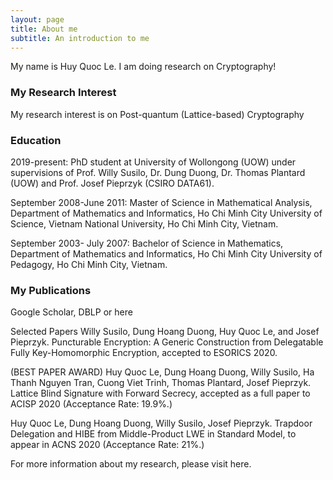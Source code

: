 ```yaml
---
layout: page
title: About me
subtitle: An introduction to me
---
```


My name is Huy Quoc Le. I am doing research on Cryptography!


### My Research Interest
My research interest is on Post-quantum (Lattice-based) Cryptography

### Education
2019-present: PhD student at University of Wollongong (UOW) under supervisions of Prof. Willy Susilo, Dr. Dung Duong, Dr. Thomas Plantard (UOW) and Prof. Josef Pieprzyk (CSIRO DATA61).

September 2008-June 2011: Master of Science in Mathematical Analysis, Department of Mathematics and Informatics, Ho Chi Minh City University of Science, Vietnam National University, Ho Chi Minh City, Vietnam. 

September 2003- July 2007: Bachelor of Science in Mathematics, Department of Mathematics and Informatics, Ho Chi Minh City University of Pedagogy, Ho Chi Minh City, Vietnam.

### My Publications

Google Scholar, DBLP or here

Selected Papers
Willy Susilo, Dung Hoang Duong, Huy Quoc Le, and Josef Pieprzyk.  Puncturable Encryption: A Generic Construction from Delegatable Fully Key-Homomorphic Encryption, accepted to ESORICS 2020.

(BEST PAPER AWARD)  Huy Quoc Le, Dung Hoang Duong, Willy Susilo, Ha Thanh Nguyen Tran, Cuong Viet Trinh, Thomas Plantard, Josef Pieprzyk. Lattice Blind Signature with Forward Secrecy, accepted as a full paper to ACISP 2020  (Acceptance Rate: 19.9%.)

Huy Quoc Le, Dung Hoang Duong, Willy Susilo, Josef Pieprzyk.  Trapdoor Delegation and HIBE from Middle-Product LWE in Standard Model,  to appear in ACNS 2020 (Acceptance Rate: 21%.) 

For more information about my research, please visit here.
